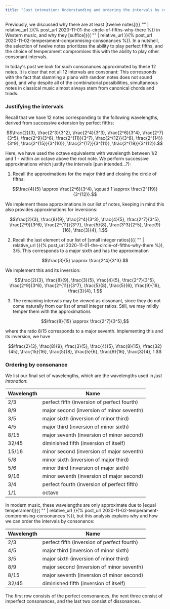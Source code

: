 ```yaml
---
title: "Just intonation: Understanding and ordering the intervals by consonance"
---
```


Previously, we discussed why there are at least [twelve notes]({{ "" | relative_url }}{% post_url 2020-11-01-the-circle-of-fifths-why-there %}) in Western music, and why they [suffice]({{ "" | relative_url }}{% post_url 2020-11-02-temperament-compromising-consonances %}). In a nutshell, the selection of twelve notes prioritizes the ability to play perfect fifths, and the choice of temperament compromises this with the ability to play other consonant intervals.

In today's post we look for such consonances approximated by these 12 notes. It is clear that not all 12 intervals are consonant: This corresponds with the fact that slamming a piano with random notes does not sound good, and why despite all of the combinatorial possibilities, simultaneous notes in classical music almost always stem from canonical chords and triads.

### Justifying the intervals

Recall that we have 12 notes corresponding to the following wavelengths, derived from successive extension by perfect fifths:

$$\frac{2}{3}, \frac{2^3}{3^2}, \frac{2^4}{3^3}, \frac{2^6}{3^4}, \frac{2^7}{3^5}, \frac{2^9}{3^6}, \frac{2^{11}}{3^7}, \frac{2^{12}}{3^8}, \frac{2^{14}}{3^9}, \frac{2^{15}}{3^{10}}, \frac{2^{17}}{3^{11}}, \frac{2^{19}}{3^{12}}.$$

Here, we have used the octave equivalents with wavelength between 1/2 and 1 - within an octave above the root note. We perform successive approximations which justify the intervals (pun intended...?):

1) Recall the approximations for the major third and closing the circle of fifths:

$$\frac{4}{5} \approx \frac{2^6}{3^4}, \qquad 1 \approx \frac{2^{19}}{3^{12}}.$$

We implement these approximations in our list of notes, keeping in mind this also provides approximations for inversions:

$$\frac{2}{3}, \frac{8}{9}, \frac{2^4}{3^3}, \frac{4}{5}, \frac{2^7}{3^5}, \frac{2^9}{3^6}, \frac{2^{11}}{3^7}, \frac{5}{8}, \frac{3^3}{2^5}, \frac{9}{16}, \frac{3}{4}, 1.$$

2) Recall the last element of our list of [small integer ratios]({{ "" | relative_url }}{% post_url 2020-11-01-the-circle-of-fifths-why-there %}), 3/5. This corresponds to a major sixth and has the approximation

$$\frac{3}{5} \approx \frac{2^4}{3^3}.$$

We implement this and its inversion:

$$\frac{2}{3}, \frac{8}{9}, \frac{3}{5}, \frac{4}{5}, \frac{2^7}{3^5}, \frac{2^9}{3^6}, \frac{2^{11}}{3^7}, \frac{5}{8}, \frac{5}{6}, \frac{9}{16}, \frac{3}{4}, 1.$$

3) The remaining intervals may be viewed as dissonant, since they do not come naturally from our list of small integer ratios. Still, we may mildly temper them with the approximations

$$\frac{8}{15} \approx \frac{2^7}{3^5},$$

where the ratio 8/15 corresponds to a major seventh. Implementing this and its inversion, we have

$$\frac{2}{3}, \frac{8}{9}, \frac{3}{5}, \frac{4}{5}, \frac{8}{15}, \frac{32}{45}, \frac{15}{16}, \frac{5}{8}, \frac{5}{6}, \frac{9}{16}, \frac{3}{4}, 1.$$

### Ordering by consonance

We list our final set of wavelengths, which are the wavelengths used in _just intonation_:

| Wavelength | Name |
| ------------- | ------------- |
| 2/3 | perfect fifth (inversion of perfect fourth) |
| 8/9 | major second (inversion of minor seventh)  |
| 3/5 | major sixth (inversion of minor third) |
| 4/5 | major third (inversion of minor sixth) |
| 8/15 | major seventh (inversion of minor second) |
| 32/45 | diminished fifth (inversion of itself) |
| 15/16 | minor second (inversion of major seventh) |
| 5/8 | minor sixth (inversion of major third) |
| 5/6 | minor third (inversion of major sixth) |
| 9/16 | minor seventh (inversion of major second) |
| 3/4 | perfect fourth (inversion of perfect fifth) |
| 1/1 | octave |

In modern music, these wavelengths are only approximate due to [equal temperament]({{ "" | relative_url }}{% post_url 2020-11-02-temperament-compromising-consonances %}), but this analysis explains why and how we can order the intervals by consonance:

| Wavelength | Name |
| ------------- | ------------- |
| 2/3 | perfect fifth (inversion of perfect fourth) |
| 4/5 | major third (inversion of minor sixth) |
| 3/5 | major sixth (inversion of minor third) |
| 8/9 | major second (inversion of minor seventh) |
| 8/15 | major seventh (inversion of minor second) |
| 32/45 | diminished fifth (inversion of itself) |

The first row consists of the perfect consonances, the next three consist of imperfect consonances, and the last two consist of dissonances. 

<div style="display:flex; flex-direction:column; align-items:center">
<div id="paper"></div>
<div id="controller"></div>
<button id="activate-audio" style="display:none;">Play</button>
<button id="stop-audio" style="display:none;">Stop</button>
<div id='audio-error' style="display:none;">Audio is not supported in this browser.</div>
</div>


<script>
// First draw the music - this supplies an object that has a lot of information about how to create the synth.
// NOTE: If you want just the sound without showing the music, use "*" instead of "paper" in the renderAbc call.
	var test = "X:1\nK:C\nQ:1/4=60\nCG[CG]2|CE[CE]2|CA[CA]2|CD[CD]2|CB[CB]2|C_G[C_G]2|\n";
	
var visualObj = ABCJS.renderAbc("paper", test, { add_classes: true })[0];
var midiBuffer = new ABCJS.synth.CreateSynth();
var cursorControl = {};
var synthControl = new ABCJS.synth.SynthController();

synthControl.load("#controller", 
        cursorControl, 
        {
            displayLoop: true, 
            displayRestart: true, 
            displayPlay: true, 
          //  displayProgress: true, 
            displayWarp: true
        }
);
    
var startAudioButton = D("activate-audio");
var stopAudioButton = D("stop-audio");
var audioError = D("audio-error");



    startAudioButton.setAttribute("style", "display:none;");
    if (ABCJS.synth.supportsAudio()) {

        // An audio context is needed - this can be passed in for two reasons:
        // 1) So that you can share this audio context with other elements on your page.
        // 2) So that you can create it during a user interaction so that the browser doesn't block the sound.
        // Setting this is optional - if you don't set an audioContext, then abcjs will create one.
        window.AudioContext = window.AudioContext || window.webkitAudioContext || navigator.mozAudioContext || navigator.msAudioContext;
        var audioContext = new window.AudioContext();
        audioContext.resume().then(function () {
            // In theory the AC shouldn't start suspended because it is being initialized in a click handler, but iOS seems to anyway.

            // midiBuffer.init preloads and caches all the notes needed. There may be significant network traffic here.
            return midiBuffer.init({
                visualObj: visualObj,
                audioContext: audioContext,
                millisecondsPerMeasure: visualObj.millisecondsPerMeasure(),
                options: {
			soundFontUrl: '',
                    onEnded: function() {console.log("hi");}
                }
            }).then(function (response) {
	    
                synthControl.setTune(visualObj, false).then(function () {
                    console.log("Audio successfully loaded.")
                }).catch(function (error) {
                    console.warn("Audio problem:", error);
                });

                // console.log(response); // this contains the list of notes that were loaded.
                // midiBuffer.prime actually builds the output buffer.
                return midiBuffer.prime();
            }).then(function () {
                // At this point, everything slow has happened. midiBuffer.start will return very quickly and will start playing very quickly without lag.
                return Promise.resolve();
            }).catch(function (error) {
                if (error.status === "NotSupported") {
                    stopAudioButton.setAttribute("style", "display:none;");
                    audioError.setAttribute("style", "");
                } else console.warn("synth error", error);
            });
        });
    } else audioError.setAttribute("style", "");
    
    
   function colorRange(range, color) {
            if (range && range.elements) {
                range.elements.forEach(function (set) {
                    set.forEach(function (item) {
                        item.attr({fill: color});
                    });
                });
            }
        }
       function animateCallback(lastRange, currentRange, context) {
            this.colorRange(lastRange, "#000000");
            this.colorRange(currentRange, "#3D9AFC");
        }
    

startAudioButton.addEventListener("click", function() {
    startAudioButton.setAttribute("style", "display:none;");
    if (midiBuffer) midiBuffer.start();
});

stopAudioButton.addEventListener("click", stopFunction);

function stopFunction() {     
    console.log("stopped");
    startAudioButton.setAttribute("style", "");
    stopAudioButton.setAttribute("style", "display:none;");
    if (midiBuffer) midiBuffer.stop();
}

function D(string) { return document.getElementById(string);}	

</script>

<style>
    svg .abcjs-tempo {
	display:none;
    }
<style>
